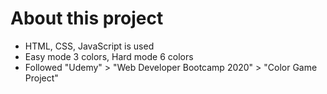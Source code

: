 # About this project

<ul>
    <li>HTML, CSS, JavaScript is used</li>
    <li>Easy mode 3 colors, Hard mode 6 colors</li>
    <li>Followed "Udemy" > "Web Developer Bootcamp 2020" > "Color Game Project"</li>
</ul>